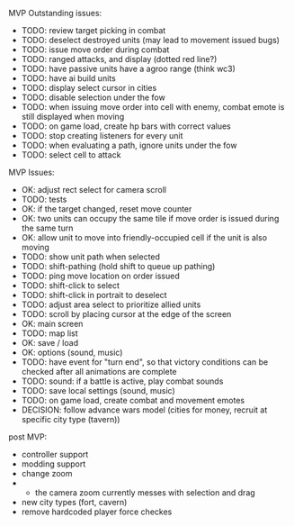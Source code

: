 
MVP Outstanding issues:
- TODO: review target picking in combat
- TODO: deselect destroyed units (may lead to movement issued bugs)
- TODO: issue move order during combat
- TODO: ranged attacks, and display (dotted red line?)
- TODO: have passive units have a agroo range (think wc3)
- TODO: have ai build units
- TODO: display select cursor in cities
- TODO: disable selection under the fow
- TODO: when issuing move order into cell with enemy, combat emote is still displayed when moving
- TODO: on game load, create hp bars with correct values
- TODO: stop creating listeners for every unit
- TODO: when evaluating a path, ignore units under the fow
- TODO: select cell to attack

MVP Issues: 

- OK: adjust rect select for camera scroll
- TODO: tests
- OK: if the target changed, reset move counter
- OK: two units can occupy the same tile if move order is issued during the same turn
- OK: allow unit to move into friendly-occupied cell if the unit is also moving
- TODO: show unit path when selected
- TODO: shift-pathing (hold shift to queue up pathing)  
- TODO: ping move location on order issued
- TODO: shift-click to select
- TODO: shift-click in portrait to deselect
- TODO: adjust area select to prioritize allied units
- TODO: scroll by placing cursor at the edge of the screen
- OK: main screen
- TODO: map list
- OK: save / load
- OK: options (sound, music)
- TODO: have event for "turn end", so that victory conditions can be checked after all animations are complete
- TODO: sound: if a battle is active, play combat sounds
- TODO: save local settings (sound, music)
- TODO: on game load, create combat and movement emotes
- DECISION: follow advance wars model (cities for money, recruit at specific city type (tavern))

post MVP:
- controller support
- modding support
- change zoom
- - the camera zoom currently messes with selection and drag
- new city types (fort, cavern)
- remove hardcoded player force checkes
